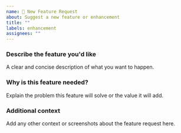 ```yaml
---
name: 🚀 New Feature Request
about: Suggest a new feature or enhancement
title: ""
labels: enhancement
assignees: ""
---
```


### Describe the feature you'd like

A clear and concise description of what you want to happen.

### Why is this feature needed?

Explain the problem this feature will solve or the value it will add.

### Additional context

Add any other context or screenshots about the feature request here.
